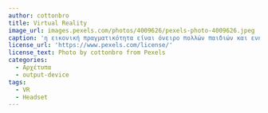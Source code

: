 ```yaml
---
author: cottonbro
title: Virtual Reality
image_url: images.pexels.com/photos/4009626/pexels-photo-4009626.jpeg
caption: 'η εικονική πραγματικότητα είναι όνειρο πολλών παιδιών και ενηλίκων εδώ και δεκαετίες τώρα. Με τις τεχνολογικές μας ανακαλύψεις έχουμε καταφέρει την απαρχή των εικωνικών κόσμων με την δυνατότητα να τοποθετούμε τον παίκτη μέσα στους κόσμους, αφήνοντάς τον έτσι να τους βιώσει σε πρώτο πρόσωπο.'
license_url: 'https://www.pexels.com/license/' 
license_text: Photo by cottonbro from Pexels
categories:
  - Αρχέτυπα
  - output-device
tags:
  - VR 
  - Headset 
---
```

